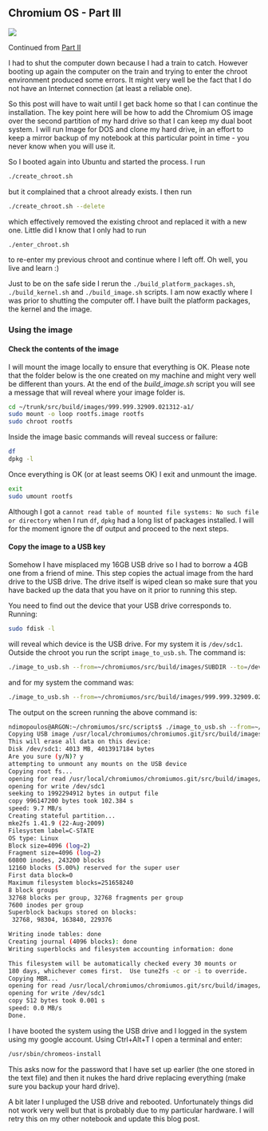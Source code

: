 ## Chromium OS - Part III

<img class="post-image" src="{{ cdnUrl }}/files/2009-11-24-chromium-os.png" />

Continued from [Part II](/post/chromium-os-part-ii)

I had to shut the computer down because I had a train to catch. However booting up again the computer on the train and trying to enter the chroot environment produced some errors. It might very well be the fact that I do not have an Internet connection (at least a reliable one).

So this post will have to wait until I get back home so that I can continue the installation. The key point here will be how to add the Chromium OS image over the second partition of my hard drive so that I can keep my dual boot system. I will run Image for DOS and clone my hard drive, in an effort to keep a mirror backup of my notebook at this particular point in time - you never know when you will use it.

So I booted again into Ubuntu and started the process. I run

```sh
./create_chroot.sh
```

but it complained that a chroot already exists. I then run

```sh
./create_chroot.sh --delete
```

which effectively removed the existing chroot and replaced it with a new one. Little did I know that I only had to run

```sh
./enter_chroot.sh
```

to re-enter my previous chroot and continue where I left off. Oh well, you live and learn :)

Just to be on the safe side I rerun the `./build_platform_packages.sh`, `./build_kernel.sh` and `./build_image.sh` scripts. I am now exactly where I was prior to shutting the computer off. I have built the platform packages, the kernel and the image.

### Using the image

#### Check the contents of the image

I will mount the image locally to ensure that everything is OK. Please note that the folder below is the one created on my machine and might very well be different than yours. At the end of the <em>build_image.sh</em> script you will see a message that will reveal where your image folder is.

```sh
cd ~/trunk/src/build/images/999.999.32909.021312-a1/
sudo mount -o loop rootfs.image rootfs
sudo chroot rootfs
```

Inside the image basic commands will reveal success or failure:

```sh
df
dpkg -l
```

Once everything is OK (or at least seems OK) I exit and unmount the image.

```sh
exit
sudo umount rootfs
```

Although I got a `cannot read table of mounted file systems: No such file or directory` when I run `df`, `dpkg` had a long list of packages installed. I will for the moment ignore the df output and proceed to the next steps.

#### Copy the image to a USB key

Somehow I have misplaced my 16GB USB drive so I had to borrow a 4GB one from a friend of mine. This step copies the actual image from the hard drive to the USB drive. The drive itself is wiped clean so make sure that you have backed up the data that you have on it prior to running this step.

You need to find out the device that your USB drive corresponds to. Running:

```sh
sudo fdisk -l
```

will reveal which device is the USB drive. For my system it is `/dev/sdc1`. Outside the chroot you run the script `image_to_usb.sh`. The command is:

```sh
./image_to_usb.sh --from=~/chromiumos/src/build/images/SUBDIR --to=/dev/USBKEYDEV
```

and for my system the command was:

```sh
./image_to_usb.sh --from=~/chromiumos/src/build/images/999.999.32909.021312-a1/ --to=/dev/sdc1
```

The output on the screen running the above command is:

```sh
ndimopoulos@ARGON:~/chromiumos/src/scripts$ ./image_to_usb.sh --from=~/chromiumos/src/build/images/999.999.32909.021312-a1/ --to=/dev/sdc1
Copying USB image /usr/local/chromiumos/chromiumos.git/src/build/images/999.999.32909.021312-a1 to device /dev/sdc1...
This will erase all data on this device:
Disk /dev/sdc1: 4013 MB, 4013917184 bytes
Are you sure (y/N)? y
attempting to unmount any mounts on the USB device
Copying root fs...
opening for read /usr/local/chromiumos/chromiumos.git/src/build/images/999.999.32909.021312-a1/rootfs.image
opening for write /dev/sdc1
seeking to 1992294912 bytes in output file
copy 996147200 bytes took 102.384 s
speed: 9.7 MB/s
Creating stateful partition...
mke2fs 1.41.9 (22-Aug-2009)
Filesystem label=C-STATE
OS type: Linux
Block size=4096 (log=2)
Fragment size=4096 (log=2)
60800 inodes, 243200 blocks
12160 blocks (5.00%) reserved for the super user
First data block=0
Maximum filesystem blocks=251658240
8 block groups
32768 blocks per group, 32768 fragments per group
7600 inodes per group
Superblock backups stored on blocks:
 32768, 98304, 163840, 229376

Writing inode tables: done
Creating journal (4096 blocks): done
Writing superblocks and filesystem accounting information: done

This filesystem will be automatically checked every 30 mounts or
180 days, whichever comes first.  Use tune2fs -c or -i to override.
Copying MBR...
opening for read /usr/local/chromiumos/chromiumos.git/src/build/images/999.999.32909.021312-a1/mbr.image
opening for write /dev/sdc1
copy 512 bytes took 0.001 s
speed: 0.0 MB/s
Done.
```

I have booted the system using the USB drive and I logged in the system using my google account. Using Ctrl+Alt+T I open a terminal and enter:

```sh
/usr/sbin/chromeos-install
```

This asks now for the password that I have set up earlier (the one stored in the text file) and then it nukes the hard drive replacing everything (make sure you backup your hard drive).

A bit later I unpluged the USB drive and rebooted. Unfortunately things did not work very well but that is probably due to my particular hardware. I will retry this on my other notebook and update this blog post.
